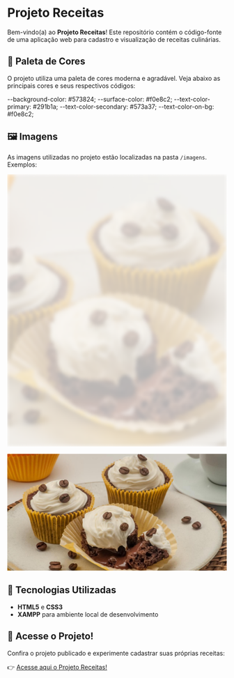 # Projeto Receitas

Bem-vindo(a) ao **Projeto Receitas**! Este repositório contém o código-fonte de uma aplicação web para cadastro e visualização de receitas culinárias.

## 🎨 Paleta de Cores

O projeto utiliza uma paleta de cores moderna e agradável. Veja abaixo as principais cores e seus respectivos códigos:

--background-color: #573824;
--surface-color: #f0e8c2;
--text-color-primary: #291b1a;
--text-color-secondary: #573a37;
--text-color-on-bg: #f0e8c2;

## 🖼️ Imagens

As imagens utilizadas no projeto estão localizadas na pasta `/imagens`. Exemplos:

![Receita 1](./imagens/bg-image.png)

![Receita 2](./imagens/imagem.png)

## 🚀 Tecnologias Utilizadas

- **HTML5** e **CSS3**
- **XAMPP** para ambiente local de desenvolvimento

## 📢 Acesse o Projeto!

Confira o projeto publicado e experimente cadastrar suas próprias receitas:

👉 [Acesse aqui o Projeto Receitas!](https://seuprojeto.com)
